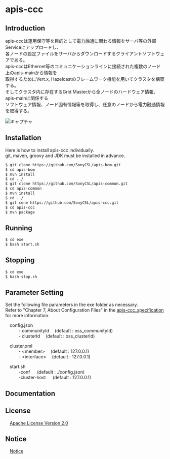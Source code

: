 # apis-ccc

## Introduction
apis-cccは運用保守等を目的として電力融通に関わる情報をサーバ等の外部Serviceにアップロードし、  
各ノードの設定ファイルをサーバからダウンロードするクライアントソフトウェアである。  
apis-cccはEthernet等のコミュニケーションラインに接続された複数のノード上のapis-mainから情報を  
取得するためにVert.x, Hazelcastのフレームワーク機能を用いてクラスタを構築する。  
そしてクラスタ内に存在するGrid Masterから全ノードのハードウェア情報、apis-mainに関係する  
ソフトウェア情報、ノード固有情報等を取得し、任意のノードから電力融通情報を取得する。  


![キャプチャ](https://user-images.githubusercontent.com/71874910/95824505-5f35fc00-0d6a-11eb-8eb5-90fe79539d8a.PNG)


## Installation
Here is how to install apis-ccc individually.  
git, maven, groovy and JDK must be installed in advance.

```bash
$ git clone https://github.com/SonyCSL/apis-bom.git
$ cd apis-bom
$ mvn install
$ cd ../
$ git clone https://github.com/SonyCSL/apis-common.git
$ cd apis-common
$ mvn install
$ cd ../
$ git cone https://github.com/SonyCSL/apis-ccc.git
$ cd apis-ccc
$ mvn package
```

## Running

```bash
$ cd exe
$ bash start.sh
```

## Stopping

```bash
$ cd exe
$ bash stop.sh
```

## Parameter Setting
Set the following file parameters in the exe folder as necessary.   
Refer to "Chapter 7, About Configuration Files" in the [apis-ccc_specification](#anchor1) for more information.

&emsp;config.json   
&emsp;&emsp;&emsp;- communityId   &emsp;(default : oss_communityId)  
&emsp;&emsp;&emsp;- clusterId     &emsp;(default : oss_clusterId)  

&emsp;cluster.xml  
&emsp;&emsp;&emsp;- \<member\>  &emsp;(default : 127.0.0.1)  
&emsp;&emsp;&emsp;- \<interface\>  &emsp;(default : 127.0.0.1)  

&emsp;start.sh  
&emsp;&emsp;&emsp;-conf &emsp; (default : ./config.json)  
&emsp;&emsp;&emsp;-cluster-host &emsp; (default : 127.0.0.1)    



<a id="anchor1"></a>
## Documentation



## License
&emsp;[Apache License Version 2.0](https://github.com/SonyCSL/apis-ccc/blob/master/LICENSE)


## Notice
&emsp;[Notice](https://github.com/SonyCSL/apis-ccc/blob/master/NOTICE.md)
